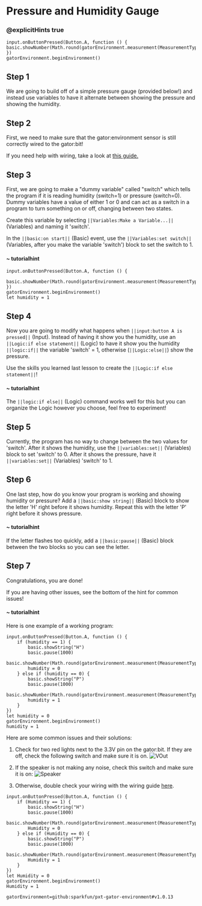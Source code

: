 # Pressure and Humidity Gauge
### @explicitHints true

<!-- Tutorial Link: https://makecode.microbit.org/#tutorial:66594-32206-49311-97668 -->

```template
input.onButtonPressed(Button.A, function () {  basic.showNumber(Math.round(gatorEnvironment.measurement(MeasurementType.humidity)))
})
gatorEnvironment.beginEnvironment()
```

## Step 1

We are going to build off of a simple pressure gauge (provided below!) and instead use variables to have it alternate between showing the pressure and showing the humidity.

## Step 2

First, we need to make sure that the gator:environment sensor is still correctly wired to the gator:bit!

If you need help with wiring, take a look at [this guide.](https://docs.google.com/document/d/1Wy_TLucsBvOR2eAHqqLUJwxPPhVsipK1Qq8MdPxL1X4/edit?usp=sharing)

## Step 3

First, we are going to make a "dummy variable" called "switch" which tells the program if it is reading humidity (switch=1) or pressure (switch=0). Dummy variables have a value of either 1 or 0 and can act as a switch in a program to turn something on or off, changing between two states.

Create this variable by selecting ``||Variables:Make a Variable...||`` (Variables) and naming it 'switch'.

In the ``||basic:on start||`` (Basic) event, use the ``||Variables:set switch||`` (Variables, after you make the variable 'switch') block to set the switch to 1.

#### ~ tutorialhint

```blocks
input.onButtonPressed(Button.A, function () {
    basic.showNumber(Math.round(gatorEnvironment.measurement(MeasurementType.pressure)))
})
gatorEnvironment.beginEnvironment()
let humidity = 1
```

## Step 4
Now you are going to modify what happens when ``||input:button A is pressed||`` (Input). Instead of having it show you the humidity, use an ``||Logic:if else statement||`` (Logic) to have it show you the humidity ``||logic:if||`` the variable 'switch' = 1, otherwise (``||Logic:else||``) show the pressure.

Use the skills you learned last lesson to create the ``||Logic:if else statement||``!

#### ~ tutorialhint
The ``||logic:if else||`` (Logic) command works well for this but you can organize the Logic however you choose, feel free to experiment!

## Step 5
Currently, the program has no way to change between the two values for 'switch'. After it shows the humidity, use the ``||variables:set||`` (Variables) block to set 'switch' to 0. After it shows the pressure, have it ``||variables:set||`` (Variables) 'switch' to 1.

## Step 6
One last step, how do you know your program is working and showing humidity or pressure? Add a ``||basic:show string||`` (Basic) block to show the letter 'H' right before it shows humidity. Repeat this with the letter 'P' right before it shows pressure.

#### ~ tutorialhint
If the letter flashes too quickly, add a ``||basic:pause||`` (Basic) block between the two blocks so you can see the letter.

## Step 7
Congratulations, you are done!

If you are having other issues, see the bottom of the hint for common issues!

#### ~ tutorialhint
Here is one example of a working program:
```blocks
input.onButtonPressed(Button.A, function () {
    if (humidity == 1) {
        basic.showString("H")
        basic.pause(1000)
        basic.showNumber(Math.round(gatorEnvironment.measurement(MeasurementType.humidity)))
        humidity = 0
    } else if (humidity == 0) {
        basic.showString("P")
        basic.pause(1000)
        basic.showNumber(Math.round(gatorEnvironment.measurement(MeasurementType.pressure)))
        humidity = 1
    }
})
let humidity = 0
gatorEnvironment.beginEnvironment()
humidity = 1
```

Here are some common issues and their solutions:
1. Check for two red lights next to the 3.3V pin on the gator:bit. If they are off, check the following switch and make sure it is on.
![VOut](https://github.com/schoolwidelabs/sensor-immersion-general/blob/master/images/VOUT_Switch.jpg?raw=true)

2. If the speaker is not making any noise, check this switch and make sure it is on:
![Speaker](https://github.com/schoolwidelabs/sensor-immersion-general/blob/master/images/SPEAKER_Switch.jpg?raw=true)

3. Otherwise, double check your wiring with the wiring guide [here](https://docs.google.com/document/d/1Wy_TLucsBvOR2eAHqqLUJwxPPhVsipK1Qq8MdPxL1X4/edit?usp=sharing).


```ghost
input.onButtonPressed(Button.A, function () {
    if (Humidity == 1) {
        basic.showString("H")
        basic.pause(1000)
        basic.showNumber(Math.round(gatorEnvironment.measurement(MeasurementType.humidity)))
        Humidity = 0
    } else if (Humidity == 0) {
        basic.showString("P")
        basic.pause(1000)
        basic.showNumber(Math.round(gatorEnvironment.measurement(MeasurementType.pressure)))
        Humidity = 1
    }
})
let Humidity = 0
gatorEnvironment.beginEnvironment()
Humidity = 1
```

```package
gatorEnvironment=github:sparkfun/pxt-gator-environment#v1.0.13
```

